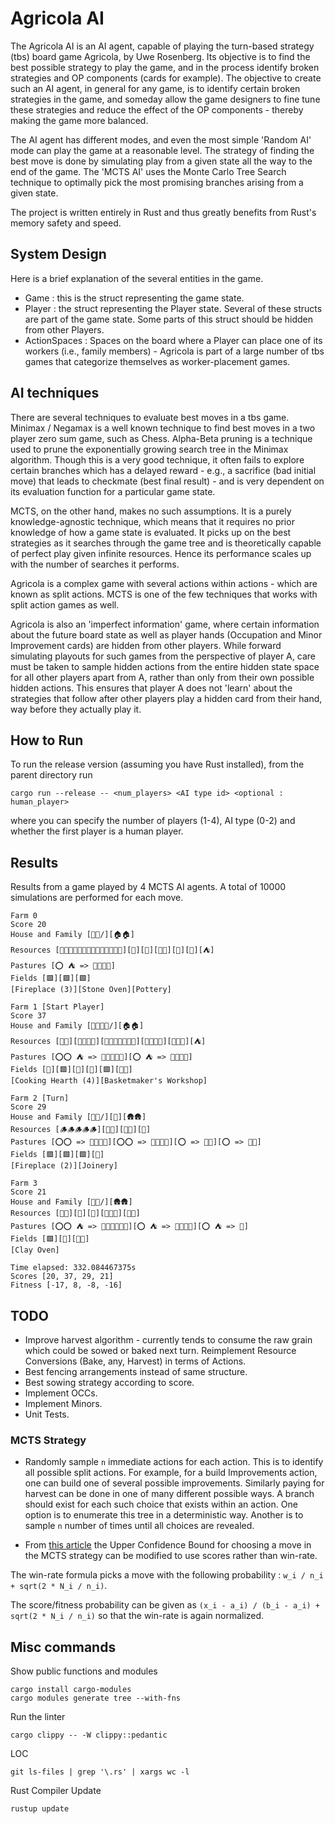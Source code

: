 # Agricola AI

The Agricola AI is an AI agent, capable of playing the turn-based strategy (tbs) board game Agricola, by Uwe Rosenberg. Its objective is to find the best possible strategy to play the game, and in the process identify broken strategies and OP components (cards for example). The objective to create such an AI agent, in general for any game, is to identify certain broken strategies in the game, and someday allow the game designers to fine tune these strategies and reduce the effect of the OP components - thereby making the game more balanced.

The AI agent has different modes, and even the most simple 'Random AI' mode can play the game at a reasonable level. The strategy of finding the best move is done by simulating play from a given state all the way to the end of the game. The 'MCTS AI' uses the Monte Carlo Tree Search technique to optimally pick the most promising branches arising from a given state.

The project is written entirely in Rust and thus greatly benefits from Rust's memory safety and speed.

## System Design

Here is a brief explanation of the several entities in the game. 
- Game : this is the struct representing the game state.
- Player : the struct representing the Player state. Several of these structs are part of the game state. Some parts of this struct should be hidden from other Players.
- ActionSpaces : Spaces on the board where a Player can place one of its workers (i.e., family members) - Agricola is part of a large number of tbs games that categorize themselves as worker-placement games.

## AI techniques

There are several techniques to evaluate best moves in a tbs game. Minimax / Negamax is a well known technique to find best moves in a two player zero sum game, such as Chess. Alpha-Beta pruning is a technique used to prune the exponentially growing search tree in the Minimax algorithm. Though this is a very good technique, it often fails to explore certain branches which has a delayed reward - e.g., a sacrifice (bad initial move) that leads to checkmate (best final result) - and is very dependent on its evaluation function for a particular game state. 

MCTS, on the other hand, makes no such assumptions. It is a purely knowledge-agnostic technique, which means that it requires no prior knowledge of how a game state is evaluated. It picks up on the best strategies as it searches through the game tree and is theoretically capable of perfect play given infinite resources. Hence its performance scales up with the number of searches it performs.

Agricola is a complex game with several actions within actions - which are known as split actions. MCTS is one of the few techniques that works with split action games as well.

Agricola is also an 'imperfect information' game, where certain information about the future board state as well as player hands (Occupation and Minor Improvement cards) are hidden from other players. While forward simulating playouts for such games from the perspective of player A, care must be taken to sample hidden actions from the entire hidden state space for all other players apart from A, rather than only from their own possible hidden actions. This ensures that player A does not 'learn' about the strategies that follow after other players play a hidden card from their hand, way before they actually play it.

## How to Run

To run the release version (assuming you have Rust installed), from the parent directory run 

```
cargo run --release -- <num_players> <AI type id> <optional : human_player>
```

where you can specify the number of players (1-4), AI type (0-2) and whether the first player is a human player.


## Results

Results from a game played by 4 MCTS AI agents. A total of 10000 simulations are performed for each move.

```
Farm 0 
Score 20
House and Family [👤👤/][🏠🏠]
Resources [🧱🧱🧱🧱🧱🧱🧱🧱🧱🧱🧱🧱🧱🧱][🍄][🌾][🥦🥦][🐖][🐄][⛺]
Pastures [⭕ ⛺ => 🐑🐑🐑🐑]
Fields [🟩][🟩][🟩]
[Fireplace (3)][Stone Oven][Pottery]

Farm 1 [Start Player]
Score 37
House and Family [👤👤👤👤/][🏠🏠]
Resources [🍲🍲][🧱🧱🧱🧱][🍄🍄🍄🍄🍄🍄🍄][🌾🌾🌾🌾][🥦🥦🥦][⛺]
Pastures [⭕⭕ ⛺ => 🐖🐖🐖🐖🐖][⭕ ⛺ => 🐑🐑🐑🐑]
Fields [🌾][🟩][🥦][🌾][🟩][🌾🌾]
[Cooking Hearth (4)][Basketmaker's Workshop]

Farm 2 [Turn]
Score 29
House and Family [👤👤/][👶][🛖🛖]
Resources [🪵🪵🪵🪵🪵][🍄🍄][🥦🥦][🐖]
Pastures [⭕⭕ => 🐑🐑🐑🐑][⭕⭕ => 🐄🐄🐄🐄][⭕ => 🐖🐖][⭕ => 🐑🐑]
Fields [🟩][🟩][🟩][🌾]
[Fireplace (2)][Joinery]

Farm 3 
Score 21
House and Family [👤👤/][🛖🛖]
Resources [🍲🍲][🧱][🍄][🌾🌾🌾][🥦🥦]
Pastures [⭕⭕ ⛺ => 🐑🐑🐑🐑🐑🐑][⭕ ⛺ => 🐖🐖🐖🐖][⭕ ⛺ => 🐄]
Fields [🟩][🌾][🌾🌾]
[Clay Oven]

Time elapsed: 332.084467375s
Scores [20, 37, 29, 21]
Fitness [-17, 8, -8, -16]
```

## TODO

- Improve harvest algorithm - currently tends to consume the raw grain which could be sowed or baked next turn. Reimplement Resource Conversions (Bake, any, Harvest) in terms of Actions.
- Best fencing arrangements instead of same structure.
- Best sowing strategy according to score.
- Implement OCCs.
- Implement Minors.
- Unit Tests.

### MCTS Strategy

- Randomly sample `n` immediate actions for each action. This is to identify all possible split actions. For example, for a build Improvements action, one can build one of several possible improvements. Similarly paying for harvest can be done in one of many different possible ways. A branch should exist for each such choice that exists within an action. One option is to enumerate this tree in a deterministic way. Another is to sample `n` number of times until all choices are revealed. 

- From [this article](https://stackoverflow.com/questions/36664993/mcts-uct-with-a-scoring-system) the Upper Confidence Bound for choosing a move in the MCTS strategy can be modified to use scores rather than win-rate. 

The win-rate formula picks a move with the following probability : `w_i / n_i + sqrt(2 * N_i / n_i)`. 

The score/fitness probability can be given as `(x_i - a_i) / (b_i - a_i) + sqrt(2 * N_i / n_i)` so that the win-rate is again normalized.

## Misc commands

Show public functions and modules

```
cargo install cargo-modules
cargo modules generate tree --with-fns
```

Run the linter
```
cargo clippy -- -W clippy::pedantic
```

LOC

```
git ls-files | grep '\.rs' | xargs wc -l
```

Rust Compiler Update
```
rustup update
```